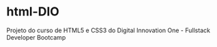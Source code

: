 # html-DIO
Projeto do curso de HTML5 e CSS3 do Digital Innovation One - Fullstack Developer Bootcamp
